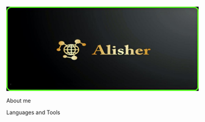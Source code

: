 ![Header](https://github.com/alisher-kadraliev/alisher-kadraliev/blob/main/assets/alisher.jpg)

About me 

Languages and Tools


